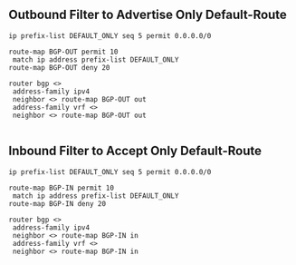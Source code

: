 ## Outbound Filter to Advertise Only Default-Route

```
ip prefix-list DEFAULT_ONLY seq 5 permit 0.0.0.0/0

route-map BGP-OUT permit 10 
 match ip address prefix-list DEFAULT_ONLY
route-map BGP-OUT deny 20 

router bgp <>
 address-family ipv4
 neighbor <> route-map BGP-OUT out
 address-family vrf <>
 neighbor <> route-map BGP-OUT out


```

## Inbound Filter to Accept Only Default-Route

```
ip prefix-list DEFAULT_ONLY seq 5 permit 0.0.0.0/0

route-map BGP-IN permit 10 
 match ip address prefix-list DEFAULT_ONLY
route-map BGP-IN deny 20 

router bgp <>
 address-family ipv4
 neighbor <> route-map BGP-IN in
 address-family vrf <>
 neighbor <> route-map BGP-IN in


```

